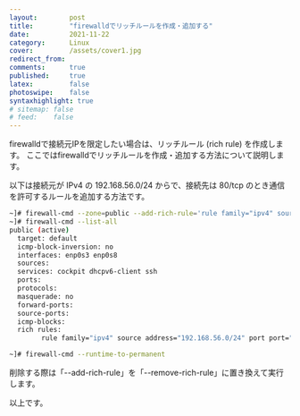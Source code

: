 ```yaml
---
layout:        post
title:         "firewalldでリッチルールを作成・追加する"
date:          2021-11-22
category:      Linux
cover:         /assets/cover1.jpg
redirect_from:
comments:      true
published:     true
latex:         false
photoswipe:    false
syntaxhighlight: true
# sitemap: false
# feed:    false
---
```


firewalldで接続元IPを限定したい場合は、リッチルール (rich rule) を作成します。
ここではfirewalldでリッチルールを作成・追加する方法について説明します。

以下は接続元が IPv4 の 192.168.56.0/24 からで、接続先は 80/tcp のとき通信を許可するルールを追加する方法です。

```bash
~]# firewall-cmd --zone=public --add-rich-rule='rule family="ipv4" source address="192.168.56.0/24" port protocol="tcp" port="80" accept'
~]# firewall-cmd --list-all
public (active)
  target: default
  icmp-block-inversion: no
  interfaces: enp0s3 enp0s8
  sources:
  services: cockpit dhcpv6-client ssh
  ports:
  protocols:
  masquerade: no
  forward-ports:
  source-ports:
  icmp-blocks:
  rich rules:
        rule family="ipv4" source address="192.168.56.0/24" port port="80" protocol="tcp" accept

~]# firewall-cmd --runtime-to-permanent
```

削除する際は「--add-rich-rule」を「--remove-rich-rule」に置き換えて実行します。

以上です。
